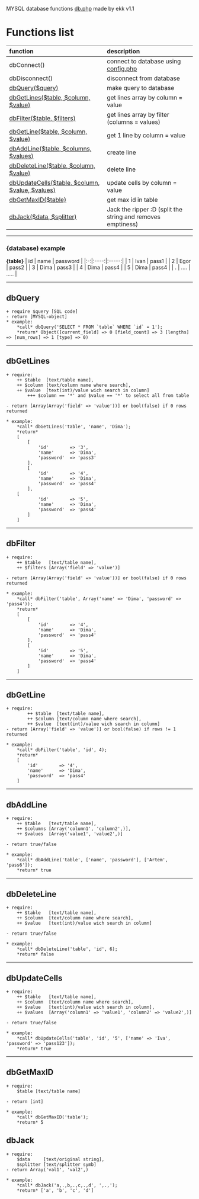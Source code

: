 MYSQL database functions [db.php](https://github.com/Erik-KK/db-php/blob/main/db.php) made by ekk v1.1

# Functions list
|function | description |
|:------------------------------------------------------------------------------|:---------------------------------------------------------|
| dbConnect() | connect to database using [config.php](https://github.com/Erik-KK/db-php/blob/main/config.php) |
| dbDisconnect() | disconnect from database |
| [dbQuery($query)](#dbQuery) | make query to database |
| [dbGetLines($table, $column, $value)](#dbGetLines) | get lines array by column = value |
| [dbFilter($table, $filters)](#dbFilter) |  get lines array by filter (columns = values) |
| [dbGetLine($table, $column, $value)](#dbGetLine) | get 1 line by column = value |
| [dbAddLine($table, $columns, $values)](#dbAddLine) | create line |
| [dbDeleteLine($table, $column, $value)](#dbDeleteLine) | delete line |
| [dbUpdateCells($table, $column, $value, $values)](#dbUpdateCells) | update cells by column = value |
| [dbGetMaxID($table)](#dbGetMaxID) | get max id in table |
| [dbJack($data, $splitter)](#dbJack) | Jack the ripper :D (split the string and removes emptiness) |
____

### {database) example

**{table}**
| id | name | password |
|:-:|:----:|:-----:|
| 1 | Ivan | pass1 |
| 2 | Egor | pass2 |
| 3 | Dima | pass3 |
| 4 | Dima | pass4 |
| 5 | Dima | pass4 |
| . | .... | ..... |

____

## dbQuery
    + require $query [SQL code]
	- return [MYSQL-object]
	* example:
	    *call* dbQuery('SELECT * FROM `table` WHERE `id` = 1');
	    *return* Object([current_field] => 0 [field_count] => 3 [lengths] => [num_rows] => 1 [type] => 0)

____

## dbGetLines

    + require:
        ++ $table  [text/table name],
        ++ $column [text/column name where search],
        ++ $value  [text(int)/value wich search in column]
            +++ $column == '*' and $value == '*' to select all from table

    - return [Array(Array('field' => 'value'))] or bool(false) if 0 rows returned

    * example:
        *call* dbGetLines('table', 'name', 'Dima');
        *return* 
        [
            [
                'id'   		=> '3',
                'name' 		=> 'Dima',
                'password'  => 'pass3'
            ],
            [
                'id'   		=> '4',
                'name' 		=> 'Dima',
                'password'  => 'pass4'
            ],
	    [
                'id'   		=> '5',
                'name' 		=> 'Dima',
                'password'  => 'pass4'
            ]
        ]

____

## dbFilter

	+ require:
        ++ $table 	[text/table name],
        ++ $filters [Array('field' => 'value')]
    
    - return [Array(Array('field' => 'value'))] or bool(false) if 0 rows returned

    * example:
        *call* dbFilter('table', Array('name' => 'Dima', 'password' => 'pass4'));
        *return* 
        [
            [
                'id'   		=> '4',
                'name' 		=> 'Dima',
                'password'  => 'pass4'
            ],
            [
                'id'   		=> '5',
                'name' 		=> 'Dima',
                'password'  => 'pass4'
            ]
        ]

____

## dbGetLine
	+ require:
            ++ $table  [text/table name],
            ++ $column [text/column name where search],
            ++ $value  [text(int)/value wich search in column]
    - return [Array('field' => 'value')] or bool(false) if rows != 1 returned

    * example:
        *call* dbFilter('table', 'id', 4);
        *return*
        [
            'id'   		=> '4',
            'name' 		=> 'Dima',
            'password'  => 'pass4'
        ]

____

## dbAddLine
	+ require:
        ++ $table   [text/table name],
        ++ $columns [Array('column1', 'column2',)],
        ++ $values  [Array('value1', 'value2',)]
		
    - return true/false

    * example:
        *call* dbAddLine('table', ['name', 'password'], ['Artem', 'pass6']);
        *return* true

____

## dbDeleteLine
	+ require:
        ++ $table   [text/table name],
        ++ $column  [text/column name where search],
        ++ $value   [text(int)/value wich search in column]
		
    - return true/false

    * example:
        *call* dbDeleteLine('table', 'id', 6);
        *return* false

____

## dbUpdateCells
	+ require:
        ++ $table	[text/table name],
        ++ $column  [text/column name where search],
        ++ $value   [text(int)/value wich search in column],
        ++ $values  [Array('column1' => 'value1', 'column2' => 'value2',)]
		
    - return true/false

    * example:
        *call* dbUpdateCells('table', 'id', '5', ['name' => 'Iva', 'password' => 'pass123']);
        *return* true

____

## dbGetMaxID
	+ require:
        $table [text/table name]
    
    - return [int]

    * example:
        *call* dbGetMaxID('table');
        *return* 5


## dbJack
	+ require:
        $data 	  [text/original string],
        $splitter [text/splitter symb]
    - return Array('val1', 'val2',)

    * example:
        *call* dbJack('a,.,b,.,c,.,d', ',.,');
        *return* ['a', 'b', 'c', 'd']
